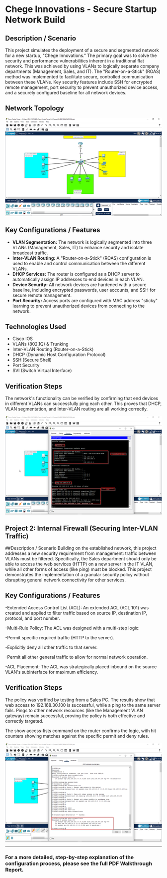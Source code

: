 # Chege Innovations - Secure Startup Network Build

## Description / Scenario

This project simulates the deployment of a secure and segmented network for a new startup, "Chege Innovations." The primary goal was to solve the security and performance vulnerabilities inherent in a traditional flat network. This was achieved by using VLANs to logically separate company departments (Management, Sales, and IT). The "Router-on-a-Stick" (ROAS) method was implemented to facilitate secure, controlled communication between these VLANs. Key security features include SSH for encrypted remote management, port security to prevent unauthorized device access, and a securely configured baseline for all network devices.

## Network Topology


![Network Topology Diagram](topology.png)

## Key Configurations / Features

- **VLAN Segmentation:** The network is logically segmented into three VLANs (Management, Sales, IT) to enhance security and isolate broadcast traffic.
- **Inter-VLAN Routing:** A "Router-on-a-Stick" (ROAS) configuration is used to enable and control communication between the different VLANs.
- **DHCP Services:** The router is configured as a DHCP server to automatically assign IP addresses to end devices in each VLAN.
- **Device Security:** All network devices are hardened with a secure baseline, including encrypted passwords, user accounts, and SSH for secure remote management.
- **Port Security:** Access ports are configured with MAC address "sticky" learning to prevent unauthorized devices from connecting to the network.

## Technologies Used

- Cisco IOS
- VLANs (802.1Q) & Trunking
- Inter-VLAN Routing (Router-on-a-Stick)
- DHCP (Dynamic Host Configuration Protocol)
- SSH (Secure Shell)
- Port Security
- SVI (Switch Virtual Interface)

## Verification Steps

The network's functionality can be verified by confirming that end devices in different VLANs can successfully ping each other. This proves that DHCP, VLAN segmentation, and Inter-VLAN routing are all working correctly.


![Ping screenshot](ping-test.png)


## Project 2: Internal Firewall (Securing Inter-VLAN Traffic)

##Description / Scenario
Building on the established network, this project addresses a new security requirement from management: traffic between VLANs must be filtered. Specifically, the Sales department should only be able to access the web services (HTTP) on a new server in the IT VLAN, while all other forms of access (like ping) must be blocked. This project demonstrates the implementation of a granular security policy without disrupting general network connectivity for other services.

## Key Configurations / Features
-Extended Access Control List (ACL): An extended ACL (ACL 101) was created and applied to filter traffic based on source IP, destination IP, protocol, and port number.

-Multi-Rule Policy: The ACL was designed with a multi-step logic:

-Permit specific required traffic (HTTP to the server).

-Explicitly deny all other traffic to that server.

-Permit all other general traffic to allow for normal network operation.

-ACL Placement: The ACL was strategically placed inbound on the source VLAN's subinterface for maximum efficiency.

## Verification Steps
The policy was verified by testing from a Sales PC. The results show that web access to 192.168.30.100 is successful, while a ping to the same server fails. Pings to other network resources (like the Management VLAN gateway) remain successful, proving the policy is both effective and correctly targeted.

The show access-lists command on the router confirms the logic, with hit counters showing matches against the specific permit and deny rules.

![ACL RULES](acl_rules.png)

---
### **For a more detailed, step-by-step explanation of the configuration process, please see the full PDF Walkthrough Report.**
